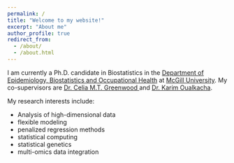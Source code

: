 ```yaml
---
permalink: /
title: "Welcome to my website!"
excerpt: "About me"
author_profile: true
redirect_from: 
  - /about/
  - /about.html
---
```


I am currently a Ph.D. candidate in Biostatistics in the [Department of Epidemiology, Biostatistics and Occupational Health](https://www.mcgill.ca/epi-biostat-occh/academic-programs/grad/biostatistics) at [McGill University](https://www.mcgill.ca). My co-supervisors are [Dr. Celia M.T. Greenwood ](https://www.mcgill.ca/statisticalgenetics/) and [Dr. Karim Oualkacha](https://karimoualkacha.uqam.ca/en/home/).

My research interests include:

* Analysis of high-dimensional data
* flexible modeling
* penalized regression methods
* statistical computing
* statistical genetics
* multi-omics data integration